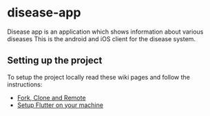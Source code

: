# disease-app
Disease app is an application which shows information about various diseases 
This is the android and iOS client for the disease system.


## Setting up the project

To setup the project locally read these wiki pages and follow the instructions:

 - [Fork, Clone and Remote](https://github.com/CCExtractor/GCI2019-Flutter-Disease-frontend/wiki/Fork,-Clone-and-Remote)
 - [Setup Flutter on your machine](https://github.com/CCExtractor/GCI2019-Flutter-Disease-frontend/wiki/Setup-Flutter-on-your-machine)

